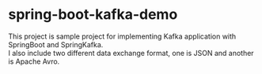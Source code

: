 # spring-boot-kafka-demo
This project is sample project for implementing Kafka application with SpringBoot and SpringKafka.  
I also include two different data exchange format, one is JSON and another is Apache Avro.
